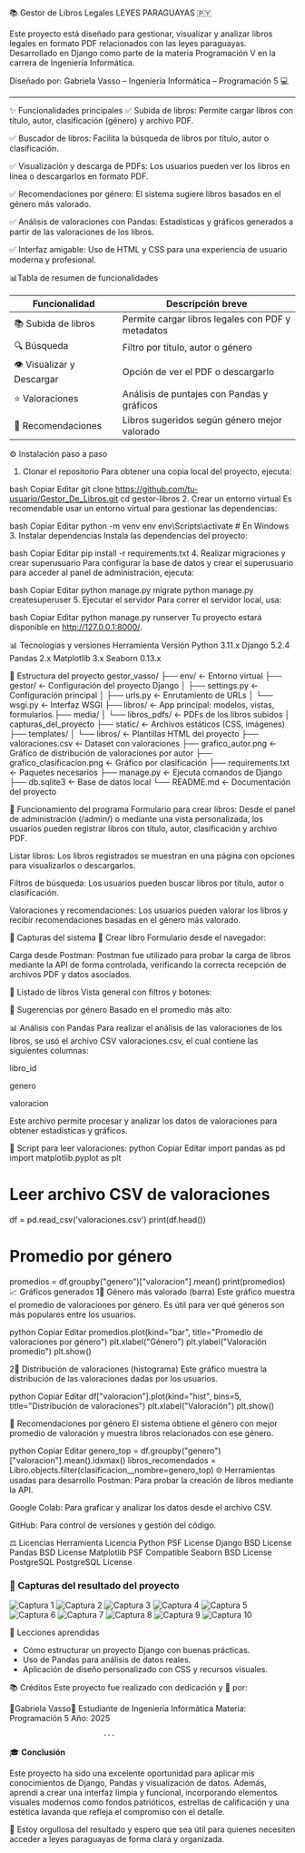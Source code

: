📚 Gestor de Libros Legales
LEYES PARAGUAYAS 🇵🇾

Este proyecto está diseñado para gestionar, visualizar y analizar libros legales en formato PDF relacionados con las leyes paraguayas. Desarrollado en Django como parte de la materia Programación V en la carrera de Ingeniería Informática.

Diseñado por: Gabriela Vasso – Ingeniería Informática – Programación 5 💻
________________________________________________________________________________________________________________________________________________________________________________      

✨ Funcionalidades principales
✅ Subida de libros: Permite cargar libros con título, autor, clasificación (género) y archivo PDF.

✅ Buscador de libros: Facilita la búsqueda de libros por título, autor o clasificación.

✅ Visualización y descarga de PDFs: Los usuarios pueden ver los libros en línea o descargarlos en formato PDF.

✅ Recomendaciones por género: El sistema sugiere libros basados en el género más valorado.

✅ Análisis de valoraciones con Pandas: Estadísticas y gráficos generados a partir de las valoraciones de los libros.

✅ Interfaz amigable: Uso de HTML y CSS para una experiencia de usuario moderna y profesional.
 
 📊Tabla de resumen de funcionalidades

 | Funcionalidad                | Descripción breve                                       |
|-----------------------------|---------------------------------------------------------|
| 📚 Subida de libros         | Permite cargar libros legales con PDF y metadatos       |
| 🔍 Búsqueda                 | Filtro por título, autor o género                       |
| 👁️ Visualizar y Descargar   | Opción de ver el PDF o descargarlo                      |
| ⭐ Valoraciones             | Análisis de puntajes con Pandas y gráficos              |
| 🤖 Recomendaciones          | Libros sugeridos según género mejor valorado            |


⚙️ Instalación paso a paso
1. Clonar el repositorio
Para obtener una copia local del proyecto, ejecuta:

bash
Copiar
Editar
git clone https://github.com/tu-usuario/Gestor_De_Libros.git
cd gestor-libros
2. Crear un entorno virtual
Es recomendable usar un entorno virtual para gestionar las dependencias:

bash
Copiar
Editar
python -m venv env
env\Scripts\activate  # En Windows
3. Instalar dependencias
Instala las dependencias del proyecto:

bash
Copiar
Editar
pip install -r requirements.txt
4. Realizar migraciones y crear superusuario
Para configurar la base de datos y crear el superusuario para acceder al panel de administración, ejecuta:

bash
Copiar
Editar
python manage.py migrate
python manage.py createsuperuser
5. Ejecutar el servidor
Para correr el servidor local, usa:

bash
Copiar
Editar
python manage.py runserver
Tu proyecto estará disponible en http://127.0.0.1:8000/.

📊 Tecnologías y versiones
Herramienta	Versión
Python	3.11.x
Django	5.2.4
Pandas	2.x
Matplotlib	3.x
Seaborn	0.13.x

📂 Estructura del proyecto
gestor_vasso/
├── env/                     ← Entorno virtual
├── gestor/                 ← Configuración del proyecto Django
│   ├── settings.py         ← Configuración principal
│   ├── urls.py             ← Enrutamiento de URLs
│   └── wsgi.py             ← Interfaz WSGI
├── libros/                 ← App principal: modelos, vistas, formularios
├── media/
│   └── libros_pdfs/        ← PDFs de los libros subidos
│   capturas_del_proyecto
├── static/                 ← Archivos estáticos (CSS, imágenes)
├── templates/
│   └── libros/             ← Plantillas HTML del proyecto
├── valoraciones.csv        ← Dataset con valoraciones
├── grafico_autor.png       ← Gráfico de distribución de valoraciones por autor
├── grafico_clasificacion.png ← Gráfico por clasificación
├── requirements.txt        ← Paquetes necesarios
├── manage.py               ← Ejecuta comandos de Django
├── db.sqlite3              ← Base de datos local
└── README.md               ← Documentación del proyecto


📅 Funcionamiento del programa
Formulario para crear libros: Desde el panel de administración (/admin/) o mediante una vista personalizada, los usuarios pueden registrar libros con título, autor, clasificación y archivo PDF.

Listar libros: Los libros registrados se muestran en una página con opciones para visualizarlos o descargarlos.

Filtros de búsqueda: Los usuarios pueden buscar libros por título, autor o clasificación.

Valoraciones y recomendaciones: Los usuarios pueden valorar los libros y recibir recomendaciones basadas en el género más valorado.

📸 Capturas del sistema
📌 Crear libro
Formulario desde el navegador:

Carga desde Postman:
Postman fue utilizado para probar la carga de libros mediante la API de forma controlada, verificando la correcta recepción de archivos PDF y datos asociados.

📌 Listado de libros
Vista general con filtros y botones:

📌 Sugerencias por género
Basado en el promedio más alto:

📊 Análisis con Pandas
Para realizar el análisis de las valoraciones de los libros, se usó el archivo CSV valoraciones.csv, el cual contiene las siguientes columnas:

libro_id

genero

valoracion

Este archivo permite procesar y analizar los datos de valoraciones para obtener estadísticas y gráficos.

📄 Script para leer valoraciones:
python
Copiar
Editar
import pandas as pd
import matplotlib.pyplot as plt

# Leer archivo CSV de valoraciones
df = pd.read_csv('valoraciones.csv')
print(df.head())

# Promedio por género
promedios = df.groupby("genero")["valoracion"].mean()
print(promedios)
📈 Gráficos generados
1⃣ Género más valorado (barra)
Este gráfico muestra el promedio de valoraciones por género. Es útil para ver qué géneros son más populares entre los usuarios.

python
Copiar
Editar
promedios.plot(kind="bar", title="Promedio de valoraciones por género")
plt.xlabel("Género")
plt.ylabel("Valoración promedio")
plt.show()

2⃣ Distribución de valoraciones (histograma)
Este gráfico muestra la distribución de las valoraciones dadas por los usuarios.

python
Copiar
Editar
df["valoracion"].plot(kind="hist", bins=5, title="Distribución de valoraciones")
plt.xlabel("Valoración")
plt.show()

🤖 Recomendaciones por género
El sistema obtiene el género con mejor promedio de valoración y muestra libros relacionados con ese género.

python
Copiar
Editar
genero_top = df.groupby("genero")["valoracion"].mean().idxmax()
libros_recomendados = Libro.objects.filter(clasificacion__nombre=genero_top)
🌐 Herramientas usadas para desarrollo
Postman: Para probar la creación de libros mediante la API.

Google Colab: Para graficar y analizar los datos desde el archivo CSV.

GitHub: Para control de versiones y gestión del código.

⚖️ Licencias
Herramienta	Licencia
Python	PSF License
Django	BSD License
Pandas	BSD License
Matplotlib	PSF Compatible
Seaborn	BSD License
PostgreSQL	PostgreSQL License

### 📸 Capturas del resultado del proyecto

![Captura 1](media/capturas_del_proyecto/1.png)
![Captura 2](media/capturas_del_proyecto/2.png)
![Captura 3](media/capturas_del_proyecto/3.png)
![Captura 4](media/capturas_del_proyecto/4.png)
![Captura 5](media/capturas_del_proyecto/5.png)
![Captura 6](media/capturas_del_proyecto/6.png)
![Captura 7](media/capturas_del_proyecto/7.png)
![Captura 8](media/capturas_del_proyecto/8.png)
![Captura 9](media/capturas_del_proyecto/9.png)
![Captura 10](media/capturas_del_proyecto/10.png)


🧠 Lecciones aprendidas

- Cómo estructurar un proyecto Django con buenas prácticas.
- Uso de Pandas para análisis de datos reales.
- Aplicación de diseño personalizado con CSS y recursos visuales.

📚 Créditos
Este proyecto fue realizado con dedicación y 💜 por:

🌟Gabriela Vasso🌟
Estudiante de Ingeniería Informática
Materia: Programación 5
Año: 2025

                           ---
🎓 **Conclusión**

Este proyecto ha sido una excelente oportunidad para aplicar mis conocimientos de Django, Pandas y visualización de datos. Además, aprendí a crear una interfaz limpia y funcional, incorporando elementos visuales modernos como fondos patrióticos, estrellas de calificación y una estética lavanda que refleja el compromiso con el detalle.

💜 Estoy orgullosa del resultado y espero que sea útil para quienes necesiten acceder a leyes paraguayas de forma clara y organizada.








